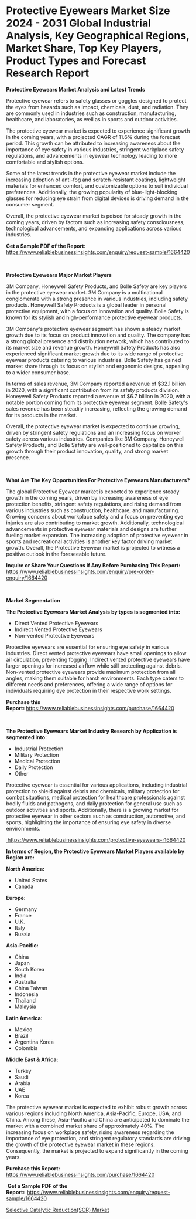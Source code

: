 <p><h1>Protective Eyewears Market Size 2024 - 2031 Global Industrial Analysis, Key Geographical Regions, Market Share, Top Key Players, Product Types and Forecast Research Report</h1></p><p><strong>Protective Eyewears Market Analysis and Latest Trends</strong></p>
<p><p>Protective eyewear refers to safety glasses or goggles designed to protect the eyes from hazards such as impact, chemicals, dust, and radiation. They are commonly used in industries such as construction, manufacturing, healthcare, and laboratories, as well as in sports and outdoor activities.</p><p>The protective eyewear market is expected to experience significant growth in the coming years, with a projected CAGR of 11.6% during the forecast period. This growth can be attributed to increasing awareness about the importance of eye safety in various industries, stringent workplace safety regulations, and advancements in eyewear technology leading to more comfortable and stylish options.</p><p>Some of the latest trends in the protective eyewear market include the increasing adoption of anti-fog and scratch-resistant coatings, lightweight materials for enhanced comfort, and customizable options to suit individual preferences. Additionally, the growing popularity of blue-light-blocking glasses for reducing eye strain from digital devices is driving demand in the consumer segment.</p><p>Overall, the protective eyewear market is poised for steady growth in the coming years, driven by factors such as increasing safety consciousness, technological advancements, and expanding applications across various industries.</p></p>
<p><strong>Get a Sample PDF of the Report:&nbsp;</strong> <a href="https://www.reliablebusinessinsights.com/enquiry/request-sample/1664420">https://www.reliablebusinessinsights.com/enquiry/request-sample/1664420</a></p>
<p>&nbsp;</p>
<p><strong>Protective Eyewears Major Market Players</strong></p>
<p><p>3M Company, Honeywell Safety Products, and Bolle Safety are key players in the protective eyewear market. 3M Company is a multinational conglomerate with a strong presence in various industries, including safety products. Honeywell Safety Products is a global leader in personal protective equipment, with a focus on innovation and quality. Bolle Safety is known for its stylish and high-performance protective eyewear products.</p><p>3M Company's protective eyewear segment has shown a steady market growth due to its focus on product innovation and quality. The company has a strong global presence and distribution network, which has contributed to its market size and revenue growth. Honeywell Safety Products has also experienced significant market growth due to its wide range of protective eyewear products catering to various industries. Bolle Safety has gained market share through its focus on stylish and ergonomic designs, appealing to a wider consumer base.</p><p>In terms of sales revenue, 3M Company reported a revenue of $32.1 billion in 2020, with a significant contribution from its safety products division. Honeywell Safety Products reported a revenue of $6.7 billion in 2020, with a notable portion coming from its protective eyewear segment. Bolle Safety's sales revenue has been steadily increasing, reflecting the growing demand for its products in the market.</p><p>Overall, the protective eyewear market is expected to continue growing, driven by stringent safety regulations and an increasing focus on worker safety across various industries. Companies like 3M Company, Honeywell Safety Products, and Bolle Safety are well-positioned to capitalize on this growth through their product innovation, quality, and strong market presence.</p></p>
<p>&nbsp;</p>
<p><strong>What Are The Key Opportunities For Protective Eyewears Manufacturers?</strong></p>
<p><p>The global Protective Eyewear market is expected to experience steady growth in the coming years, driven by increasing awareness of eye protection benefits, stringent safety regulations, and rising demand from various industries such as construction, healthcare, and manufacturing. Growing concerns about workplace safety and a focus on preventing eye injuries are also contributing to market growth. Additionally, technological advancements in protective eyewear materials and designs are further fueling market expansion. The increasing adoption of protective eyewear in sports and recreational activities is another key factor driving market growth. Overall, the Protective Eyewear market is projected to witness a positive outlook in the foreseeable future.</p></p>
<p><strong>Inquire or Share Your Questions If Any Before Purchasing This Report:</strong> <a href="https://www.reliablebusinessinsights.com/enquiry/pre-order-enquiry/1664420">https://www.reliablebusinessinsights.com/enquiry/pre-order-enquiry/1664420</a></p>
<p>&nbsp;</p>
<p><strong>Market Segmentation</strong></p>
<p><strong>The Protective Eyewears Market Analysis by types is segmented into:</strong></p>
<p><ul><li>Direct Vented Protective Eyewears</li><li>Indirect Vented Protective Eyewears</li><li>Non-vented Protective Eyewears</li></ul></p>
<p><p>Protective eyewears are essential for ensuring eye safety in various industries. Direct vented protective eyewears have small openings to allow air circulation, preventing fogging. Indirect vented protective eyewears have larger openings for increased airflow while still protecting against debris. Non-vented protective eyewears provide maximum protection from all angles, making them suitable for harsh environments. Each type caters to different needs and preferences, offering a wide range of options for individuals requiring eye protection in their respective work settings.</p></p>
<p><strong>Purchase this Report:&nbsp;</strong><a href="https://www.reliablebusinessinsights.com/purchase/1664420">https://www.reliablebusinessinsights.com/purchase/1664420</a></p>
<p>&nbsp;</p>
<p><strong>The Protective Eyewears Market Industry Research by Application is segmented into:</strong></p>
<p><ul><li>Industrial Protection</li><li>Military Protection</li><li>Medical Protection</li><li>Daily Protection</li><li>Other</li></ul></p>
<p><p>Protective eyewear is essential for various applications, including industrial protection to shield against debris and chemicals, military protection for combat situations, medical protection for healthcare professionals against bodily fluids and pathogens, and daily protection for general use such as outdoor activities and sports. Additionally, there is a growing market for protective eyewear in other sectors such as construction, automotive, and sports, highlighting the importance of ensuring eye safety in diverse environments.</p></p>
<p><a href="https://www.reliablebusinessinsights.com/protective-eyewears-r1664420">&nbsp;https://www.reliablebusinessinsights.com/protective-eyewears-r1664420</a></p>
<p><strong>In terms of Region, the Protective Eyewears Market Players available by Region are:</strong></p>
<p>
    <p> <strong> North America: </strong>
        <ul>
            <li>United States</li>
            <li>Canada</li>
        </ul>
        </p> 
    <p> <strong> Europe: </strong>
        <ul>
            <li>Germany</li>
            <li>France</li>
            <li>U.K.</li>
            <li>Italy</li>
            <li>Russia</li>
        </ul>
        </p> 
    <p> <strong> Asia-Pacific: </strong>
        <ul>
            <li>China</li>
            <li>Japan</li>
            <li>South Korea</li>
            <li>India</li>
            <li>Australia</li>
            <li>China Taiwan</li>
            <li>Indonesia</li>
            <li>Thailand</li>
            <li>Malaysia</li>
        </ul>
        </p> 
    <p> <strong> Latin America: </strong>
        <ul>
            <li>Mexico</li>
            <li>Brazil</li>
            <li>Argentina Korea</li>
            <li>Colombia</li>
        </ul>
        </p> 
    <p> <strong> Middle East & Africa: </strong>
        <ul>
            <li>Turkey</li>
            <li>Saudi</li>
            <li>Arabia</li>
            <li>UAE</li>
            <li>Korea</li>
        </ul>
    </p>
    </p>
<p><p>The protective eyewear market is expected to exhibit robust growth across various regions including North America, Asia-Pacific, Europe, USA, and China. Among these, Asia-Pacific and China are anticipated to dominate the market with a combined market share of approximately 40%. The increasing focus on workplace safety, rising awareness regarding the importance of eye protection, and stringent regulatory standards are driving the growth of the protective eyewear market in these regions. Consequently, the market is projected to expand significantly in the coming years.</p></p>
<p><strong>Purchase this Report: </strong><a href="https://www.reliablebusinessinsights.com/purchase/1664420">https://www.reliablebusinessinsights.com/purchase/1664420</a></p>
<p>&nbsp;<strong>Get a Sample PDF of the Report:&nbsp;&nbsp;</strong><a href="https://www.reliablebusinessinsights.com/enquiry/request-sample/1664420">https://www.reliablebusinessinsights.com/enquiry/request-sample/1664420</a></p>
<p><strong></strong></p>
<p><p><a href="https://github.com/sarabits412/Market-Research-Report-List-1/blob/main/selective-catalytic-reductionscr-market.md">Selective Catalytic Reduction(SCR) Market</a></p></p>
